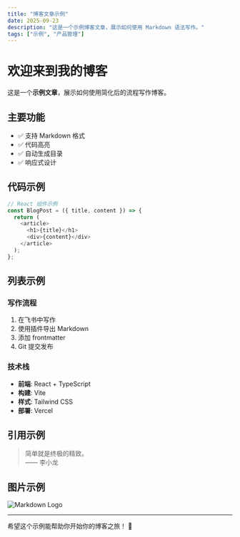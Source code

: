 ```yaml
---
title: "博客文章示例"
date: 2025-09-23
description: "这是一个示例博客文章，展示如何使用 Markdown 语法写作。"
tags: ["示例", "产品管理"]
---
```


# 欢迎来到我的博客

这是一个**示例文章**，展示如何使用简化后的流程写作博客。

## 主要功能

- ✅ 支持 Markdown 格式
- ✅ 代码高亮
- ✅ 自动生成目录
- ✅ 响应式设计

## 代码示例

```javascript
// React 组件示例
const BlogPost = ({ title, content }) => {
  return (
    <article>
      <h1>{title}</h1>
      <div>{content}</div>
    </article>
  );
};
```

## 列表示例

### 写作流程

1. 在飞书中写作
2. 使用插件导出 Markdown
3. 添加 frontmatter
4. Git 提交发布

### 技术栈

- **前端**: React + TypeScript
- **构建**: Vite
- **样式**: Tailwind CSS
- **部署**: Vercel

## 引用示例

> 简单就是终极的精致。  
> —— 李小龙

## 图片示例

![Markdown Logo](https://markdown-here.com/img/icon256.png)

---

希望这个示例能帮助你开始你的博客之旅！ 🚀